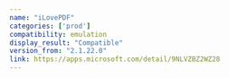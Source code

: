 ```yaml
---
name: "iLovePDF"
categories: ['prod']
compatibility: emulation
display_result: "Compatible"
version_from: "2.1.22.0"
link: https://apps.microsoft.com/detail/9NLVZBZ2WZ28
---
```

